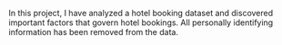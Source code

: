 In this project, I have analyzed a hotel booking dataset and discovered important factors that govern hotel bookings. All personally identifying information has been removed from the data.  
